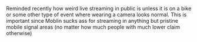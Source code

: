 Reminded recently how weird live streaming in public is unless it is on a bike or some other type of event where wearing a camera looks normal. This is important since Moblin sucks ass for streaming in anything but pristine mobile signal areas (no matter how much people with much lower claim otherwise)